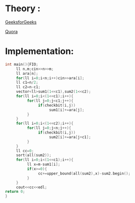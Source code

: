 
# Theory : 

   [GeeksforGeeks](https://www.geeksforgeeks.org/meet-in-the-middle/)
   
  [Quora](https://www.quora.com/What-is-meet-in-the-middle-algorithm-w-r-t-competitive-programming)


# Implementation:

```cpp
int main(){FIO;     
     ll n,m;cin>>n>>m;
     ll ara[n];
     for(ll i=0;i<n;i++)cin>>ara[i];
     ll c1=n/2;
     ll c2=n-c1;
     vector<ll>sum1(1<<c1),sum2(1<<c2);
     for(ll i=0;i<(1<<c1);i++){
          for(ll j=0;j<c1;j++){
               if(checkbit(i,j))
                    sum1[i]+=ara[j];
          }
     }
     for(ll i=0;i<(1<<c2);i++){
          for(ll j=0;j<n;j++){
               if(checkbit(i,j))
                    sum2[i]+=ara[j+c1];
          }
     }
     ll cc=0;
     sort(all(sum2));
     for(ll i=0;i<(1<<c1);i++){
          ll x=m-sum1[i];
          if(x>=0){
               cc+=upper_bound(all(sum2),x)-sum2.begin();
          }
     }
     cout<<cc<<edl;
return 0;
}
